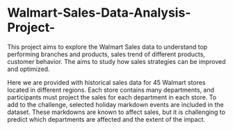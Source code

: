 # Walmart-Sales-Data-Analysis-Project-
This project aims to explore the Walmart Sales data to understand top performing branches and products, sales trend of different products, customer behavior. The aims to study how sales strategies can be improved and optimized.

Here we are provided with historical sales data for 45 Walmart stores located in different regions. Each store contains many departments, and participants must project the sales for each department in each store. To add to the challenge, selected holiday markdown events are included in the dataset. These markdowns are known to affect sales, but it is challenging to predict which departments are affected and the extent of the impact.

